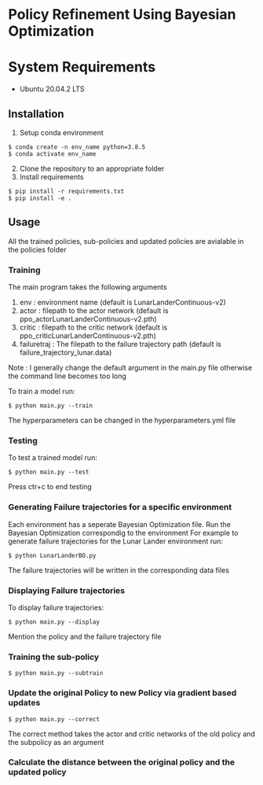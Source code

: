 # Policy Refinement Using Bayesian Optimization

# System Requirements

- Ubuntu 20.04.2 LTS

## Installation

1. Setup conda environment

```
$ conda create -n env_name python=3.8.5
$ conda activate env_name
```
2. Clone the repository to an appropriate folder
3. Install requirements

```
$ pip install -r requirements.txt
$ pip install -e .
```

## Usage

All the trained policies, sub-policies and updated policies are avialable in the policies folder

### Training

The main program takes the following arguments

1) env : environment name (default is LunarLanderContinuous-v2)
2) actor : filepath to the actor network (default is ppo_actorLunarLanderContinuous-v2.pth)
3) critic : filepath to the critic network (default is ppo_criticLunarLanderContinuous-v2.pth)
4) failuretraj : The filepath to the failure trajectory path (default is failure_trajectory_lunar.data)

Note : I generally change the default argument in the main.py file otherwise the command line becomes too long

To train a model run:

```
$ python main.py --train
```
The hyperparameters can be changed in the hyperparameters.yml file

### Testing

To test a trained model run:

```
$ python main.py --test
```

Press ctr+c to end testing

### Generating Failure trajectories for a specific environment

Each environment has a seperate Bayesian Optimization file. Run the Bayesian Optimization correspondig to the environment
For example to generate failure trajectories for the Lunar Lander environment run:

```
$ python LunarLanderBO.py
```

The failure trajectories will be written in the corresponding data files

### Displaying Failure trajectories

To display failure trajectories:

```
$ python main.py --display
```
Mention the policy and the failure trajectory file

### Training the sub-policy

```
$ python main.py --subtrain
```

### Update the original Policy to new Policy via gradient based updates

```
$ python main.py --correct
```
The correct method takes the actor and critic networks of the old policy and the subpolicy as an argument


### Calculate the distance between the original policy and the updated policy



